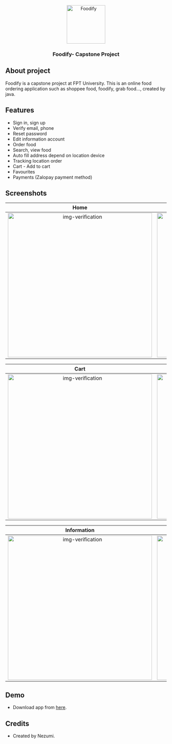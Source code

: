 <p align="center">
<img src="https://github.com/Nez27/Foodify/assets/123229563/4cc90261-5bab-4dd6-aea8-39c4748c7841" 
     width="120" title="Foodify">
</p>
<h3 align="center">Foodify- Capstone Project</h3>

## About project
Foodify is a capstone project at FPT University. This is an online food ordering application such as shoppee food, foodify, grab food..., created by java.

## Features
- Sign in, sign up
- Verify email, phone
- Reset password
- Edit information account
- Order food
- Search, view food
- Auto fill address depend on location device
- Tracking location order
- Cart - Add to cart
- Favourites
- Payments (Zalopay payment method)


## Screenshots

Home               |Sign in               |Verify phone               |Search
:-------------------------:|:-------------------------:|:-------------------------:|:-------------------------:
<img class="img-fluid" src="https://github.com/Nez27/Foodify/assets/123229563/09c66dad-4895-4c23-8fad-953304a44e2b" alt="img-verification" height="450"/>|<img class="img-fluid" src="https://github.com/Nez27/Foodify/assets/123229563/af9b9dac-f16f-42b5-8935-cd5c8861acba" alt="img-verification" height="450"/>|<img class="img-fluid" src="https://github.com/Nez27/Foodify/assets/123229563/9d15ffed-bcce-4905-a26f-8c868e6e6bbc" alt="img-verification" height="450"/>|<img class="img-fluid" src="https://github.com/Nez27/Foodify/assets/123229563/c3d83978-f0b2-4509-81e9-ffc1578c4990c" alt="img-verification" height="450"/>|

Cart               |  Profile               | Address Manager             |  Order
:-------------------------:|:-------------------------:|:-------------------------:|:-------------------------:
<img class="img-fluid" src="https://github.com/Nez27/Foodify/assets/123229563/4c2fb984-f7cd-40cb-bbc8-30026dc1ed8c" alt="img-verification" height="450"/>|<img class="img-fluid" src="https://github.com/Nez27/Foodify/assets/123229563/b46bc160-83a5-4fad-aaa4-30f01d6f87b6" alt="img-verification" height="450"/>|<img class="img-fluid" src="https://github.com/Nez27/Foodify/assets/123229563/160b3948-86e3-478b-936d-06706722fb0d" alt="img-verification" height="450"/>|<img class="img-fluid" src="https://github.com/Nez27/Foodify/assets/123229563/fb63976e-d68c-4bd6-8eb5-1e98d7c4dd3b" alt="img-verification" height="450"/>|


Information              |   Favorites               |  Zalopay Paymemt               | Order Placed      
:-------------------------:|:-------------------------:|:-------------------------:|:-------------------------:
<img class="img-fluid" src="https://github.com/Nez27/Foodify/assets/123229563/a9551909-ef12-4ea9-9e1f-eb441e73357d" alt="img-verification" height="450"/>|<img class="img-fluid" src="https://github.com/Nez27/Foodify/assets/123229563/f75c2d0e-d0d9-44aa-91c8-519cde216cc1" alt="img-verification" height="450"/>|<img class="img-fluid" src="https://github.com/Nez27/Foodify/assets/123229563/3ca57dc1-a24c-4b60-8cb5-467e35517a2d" alt="img-verification" height="450"/>|<img class="img-fluid" src="https://github.com/Nez27/Foodify/assets/123229563/22232b7c-fd7e-48cd-a0f1-66c1b6c2c58d" alt="img-verification" height="450"/>|


## Demo
- Download app from [here](https://nezumi-onedrive.vercel.app/api/raw/?path=/Foodify/foodify.apk).

## Credits
- Created by Nezumi.

